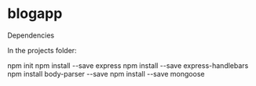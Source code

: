 # blogapp

Dependencies

In the projects folder:

npm init
npm install --save express
npm install --save express-handlebars
npm install body-parser --save
npm install --save mongoose
